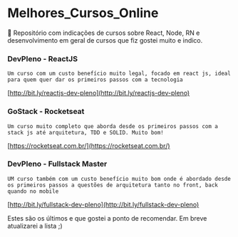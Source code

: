 # Melhores_Cursos_Online

:blue_book: Repositório com indicações de cursos sobre React, Node, RN e desenvolvimento em geral de cursos que fiz gostei muito e indico.

### DevPleno - ReactJS
`Um curso com um custo benefício muito legal, focado em react js, ideal para quem quer dar os primeiros passos com a tecnologia`

[http://bit.ly/reactjs-dev-pleno](http://bit.ly/reactjs-dev-pleno)

### GoStack - Rocketseat
`Um curso muito completo que aborda desde os primeiros passos com a stack js até arquitetura, TDD e SOLID. Muito bom!`

[https://rocketseat.com.br/](https://rocketseat.com.br/)

### DevPleno - Fullstack Master
`UM curso também com um custo benefício muito bom onde é abordado desde os primeiros passos a questões de arquitetura tanto no front, back quando no mobile`

[http://bit.ly/fullstack-dev-pleno](http://bit.ly/fullstack-dev-pleno)


Estes são os últimos e que gostei a ponto de recomendar.
Em breve atualizarei a lista ;)
